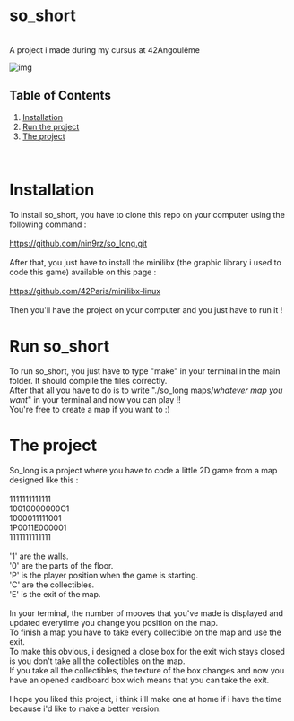 # so_short<br>
<br>
A project i made during my cursus at 42Angoulême<br>
 
![img](https://github.com/user-attachments/assets/c3843a6e-aa24-42cc-a006-cafd019882c3)
 

## Table of Contents

1. [Installation](#installation) <br>
2. [Run the project](#runtheproject)<br>
3. [The project](#theproject)<br>
<br>

# Installation 

To install so_short, you have to clone this repo on your computer using the following command : <br>
<br>
  https://github.com/nin9rz/so_long.git<br>
<br>
After that, you just have to install the minilibx (the graphic library i used to code this game) available on this page :<br>
<br>
  https://github.com/42Paris/minilibx-linux <br>
<br>
Then you'll have the project on your computer and you just have to run it !<br>

# Run so_short

To run so_short, you just have to type "make" in your terminal in the main folder. It should compile the files correctly.<br>
After that all you have to do is to write "./so_long maps/*whatever map you want*" in your terminal and now you can play !!<br>
You're free to create a map if you want to :)<br>

# The project

So_long is a project where you have to code a little 2D game from a map designed like this : <br>
<br>
1111111111111<br>
10010000000C1<br>
1000011111001<br>
1P0011E000001<br>
1111111111111<br>
<br>
'1' are the walls.<br>
'0' are the parts of the floor.<br>
'P' is the player position when the game is starting.<br>
'C' are the collectibles.<br>
'E' is the exit of the map.<br>
<br>
In your terminal, the number of mooves that you've made is displayed and updated everytime you change you position on the map.<br>
To finish a map you have to take every collectible on the map and use the exit. <br>
To make this obvious, i designed a close box for the exit wich stays closed is you don't take all the collectibles on the map. <br>
If you take all the collectibles, the texture of the box changes and now you have an opened cardboard box wich means that you can take the exit.<br>
<br>
I hope you liked this project, i think i'll make one at home if i have the time because i'd like to make a better version.<br>
